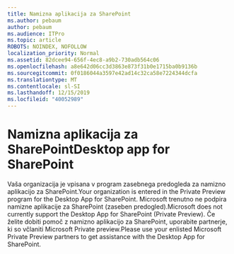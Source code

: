 ```yaml
---
title: Namizna aplikacija za SharePoint
ms.author: pebaum
author: pebaum
ms.audience: ITPro
ms.topic: article
ROBOTS: NOINDEX, NOFOLLOW
localization_priority: Normal
ms.assetid: 82dcee94-656f-4ec8-a9b2-730adb564c06
ms.openlocfilehash: a8e642d06cc3d3863e873f31b0e1715ba0b9136b
ms.sourcegitcommit: 0f0186044a3597e42ad14c32ca58e7224344dcfa
ms.translationtype: MT
ms.contentlocale: sl-SI
ms.lasthandoff: 12/15/2019
ms.locfileid: "40052989"
---
```

# <a name="desktop-app-for-sharepoint"></a><span data-ttu-id="1368f-102">Namizna aplikacija za SharePoint</span><span class="sxs-lookup"><span data-stu-id="1368f-102">Desktop app for SharePoint</span></span>

<span data-ttu-id="1368f-103">Vaša organizacija je vpisana v program zasebnega predogleda za namizno aplikacijo za SharePoint.</span><span class="sxs-lookup"><span data-stu-id="1368f-103">Your organization is entered in the Private Preview program for the Desktop App for SharePoint.</span></span> <span data-ttu-id="1368f-104">Microsoft trenutno ne podpira namizne aplikacije za SharePoint (zaseben predogled).</span><span class="sxs-lookup"><span data-stu-id="1368f-104">Microsoft does not currently support the Desktop App for SharePoint (Private Preview).</span></span> <span data-ttu-id="1368f-105">Če želite dobiti pomoč z namizno aplikacijo za SharePoint, uporabite partnerje, ki so včlaniti Microsoft Private preview.</span><span class="sxs-lookup"><span data-stu-id="1368f-105">Please use your enlisted Microsoft Private Preview partners to get assistance with the Desktop App for SharePoint.</span></span>
